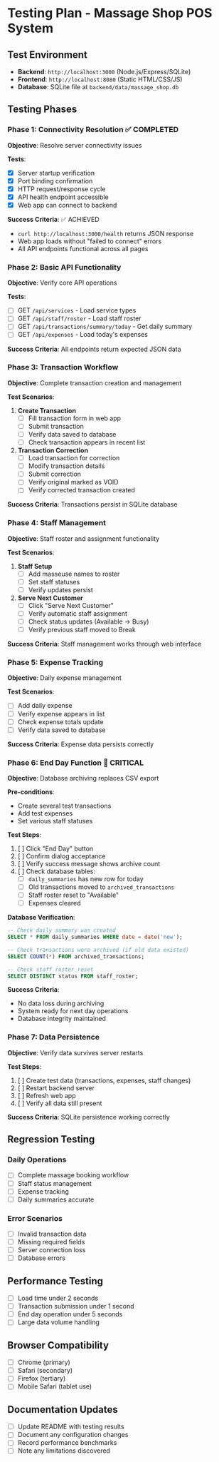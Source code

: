# Testing Plan - Massage Shop POS System

## Test Environment
- **Backend**: `http://localhost:3000` (Node.js/Express/SQLite)
- **Frontend**: `http://localhost:8080` (Static HTML/CSS/JS)
- **Database**: SQLite file at `backend/data/massage_shop.db`

## Testing Phases

### Phase 1: Connectivity Resolution ✅ COMPLETED
**Objective**: Resolve server connectivity issues

**Tests**:
- [x] Server startup verification
- [x] Port binding confirmation  
- [x] HTTP request/response cycle
- [x] API health endpoint accessible
- [x] Web app can connect to backend

**Success Criteria**: ✅ ACHIEVED
- `curl http://localhost:3000/health` returns JSON response
- Web app loads without "failed to connect" errors
- All API endpoints functional across all pages

### Phase 2: Basic API Functionality
**Objective**: Verify core API operations

**Tests**:
- [ ] GET `/api/services` - Load service types
- [ ] GET `/api/staff/roster` - Load staff roster
- [ ] GET `/api/transactions/summary/today` - Get daily summary
- [ ] GET `/api/expenses` - Load today's expenses

**Success Criteria**: All endpoints return expected JSON data

### Phase 3: Transaction Workflow
**Objective**: Complete transaction creation and management

**Test Scenarios**:
1. **Create Transaction**
   - [ ] Fill transaction form in web app
   - [ ] Submit transaction
   - [ ] Verify data saved to database
   - [ ] Check transaction appears in recent list

2. **Transaction Correction**
   - [ ] Load transaction for correction
   - [ ] Modify transaction details
   - [ ] Submit correction
   - [ ] Verify original marked as VOID
   - [ ] Verify corrected transaction created

**Success Criteria**: Transactions persist in SQLite database

### Phase 4: Staff Management
**Objective**: Staff roster and assignment functionality

**Test Scenarios**:
1. **Staff Setup**
   - [ ] Add masseuse names to roster
   - [ ] Set staff statuses
   - [ ] Verify updates persist

2. **Serve Next Customer**
   - [ ] Click "Serve Next Customer"
   - [ ] Verify automatic staff assignment
   - [ ] Check status updates (Available → Busy)
   - [ ] Verify previous staff moved to Break

**Success Criteria**: Staff management works through web interface

### Phase 5: Expense Tracking
**Objective**: Daily expense management

**Test Scenarios**:
- [ ] Add daily expense
- [ ] Verify expense appears in list
- [ ] Check expense totals update
- [ ] Verify data saved to database

**Success Criteria**: Expense data persists correctly

### Phase 6: End Day Function 🎯 CRITICAL
**Objective**: Database archiving replaces CSV export

**Pre-conditions**:
- Create several test transactions
- Add test expenses
- Set various staff statuses

**Test Steps**:
1. [ ] Click "End Day" button
2. [ ] Confirm dialog acceptance
3. [ ] Verify success message shows archive count
4. [ ] Check database tables:
   - [ ] `daily_summaries` has new row for today
   - [ ] Old transactions moved to `archived_transactions`
   - [ ] Staff roster reset to "Available"
   - [ ] Expenses cleared

**Database Verification**:
```sql
-- Check daily summary was created
SELECT * FROM daily_summaries WHERE date = date('now');

-- Check transactions were archived (if old data existed)
SELECT COUNT(*) FROM archived_transactions;

-- Check staff roster reset
SELECT DISTINCT status FROM staff_roster;
```

**Success Criteria**: 
- No data loss during archiving
- System ready for next day operations
- Database integrity maintained

### Phase 7: Data Persistence
**Objective**: Verify data survives server restarts

**Test Steps**:
1. [ ] Create test data (transactions, expenses, staff changes)
2. [ ] Restart backend server
3. [ ] Refresh web app
4. [ ] Verify all data still present

**Success Criteria**: SQLite persistence working correctly

## Regression Testing

### Daily Operations
- [ ] Complete massage booking workflow
- [ ] Staff status management
- [ ] Expense tracking
- [ ] Daily summaries accurate

### Error Scenarios
- [ ] Invalid transaction data
- [ ] Missing required fields
- [ ] Server connection loss
- [ ] Database errors

## Performance Testing
- [ ] Load time under 2 seconds
- [ ] Transaction submission under 1 second
- [ ] End day operation under 5 seconds
- [ ] Large data volume handling

## Browser Compatibility
- [ ] Chrome (primary)
- [ ] Safari (secondary) 
- [ ] Firefox (tertiary)
- [ ] Mobile Safari (tablet use)

## Documentation Updates
- [ ] Update README with testing results
- [ ] Document any configuration changes
- [ ] Record performance benchmarks
- [ ] Note any limitations discovered
